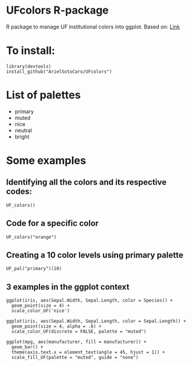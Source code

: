 # UFcolors R-package
 R package to manage UF institutional colors into ggplot. Based on: 
 [Link](https://drsimonj.svbtle.com/creating-corporate-colour-palettes-for-ggplot2)
 
 # To install:
``` 
library(devtools)
install_github("ArielSotoCaro/UFcolors")
```

# List of palettes
- primary
- muted
- nice
- neutral
- bright

# Some examples

## Identifying all the colors and its respective codes:
`UF_colors()`

## Code for a specific color
`UF_colors("orange")` 

## Creating a 10 color levels using primary palette
`UF_pal("primary")(10)`

## 3 examples in the ggplot context
```
ggplot(iris, aes(Sepal.Width, Sepal.Length, color = Species)) +
  geom_point(size = 4) +
  scale_color_UF('nice')
```
```  
ggplot(iris, aes(Sepal.Width, Sepal.Length, color = Sepal.Length)) +
  geom_point(size = 4, alpha = .6) +
  scale_color_UF(discrete = FALSE, palette = "muted")
```  
```
ggplot(mpg, aes(manufacturer, fill = manufacturer)) +
  geom_bar() +
  theme(axis.text.x = element_text(angle = 45, hjust = 1)) +
  scale_fill_UF(palette = "muted", guide = "none")
```

